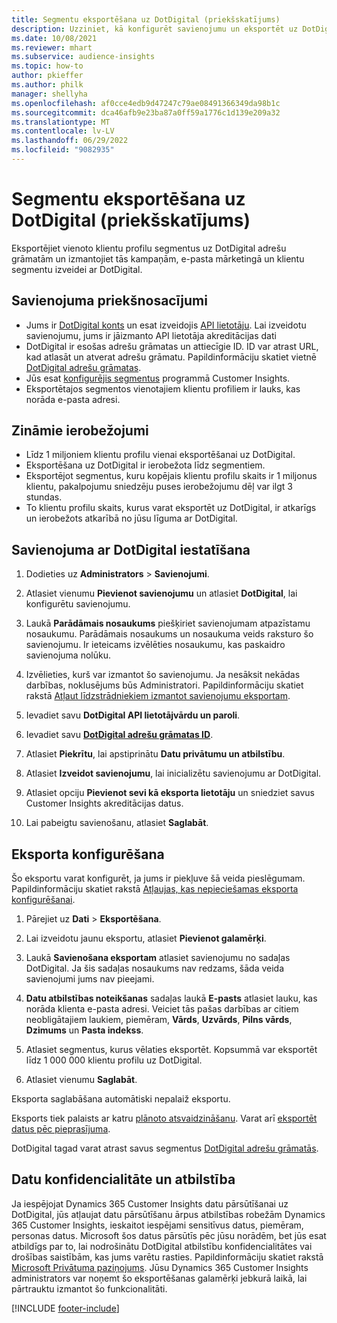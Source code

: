 ```yaml
---
title: Segmentu eksportēšana uz DotDigital (priekšskatījums)
description: Uzziniet, kā konfigurēt savienojumu un eksportēt uz DotDigital.
ms.date: 10/08/2021
ms.reviewer: mhart
ms.subservice: audience-insights
ms.topic: how-to
author: pkieffer
ms.author: philk
manager: shellyha
ms.openlocfilehash: af0cce4edb9d47247c79ae08491366349da98b1c
ms.sourcegitcommit: dca46afb9e23ba87a0ff59a1776c1d139e209a32
ms.translationtype: MT
ms.contentlocale: lv-LV
ms.lasthandoff: 06/29/2022
ms.locfileid: "9082935"
---
```

# <a name="export-segments-to-dotdigital-preview"></a>Segmentu eksportēšana uz DotDigital (priekšskatījums)

Eksportējiet vienoto klientu profilu segmentus uz DotDigital adrešu grāmatām un izmantojiet tās kampaņām, e-pasta mārketingā un klientu segmentu izveidei ar DotDigital. 

## <a name="prerequisites-for-a-connection"></a>Savienojuma priekšnosacījumi

-   Jums ir [DotDigital konts](https://dotdigital.com/) un esat izveidojis [API lietotāju](https://support.dotdigital.com/hc/articles/115001718730-How-do-I-create-an-API-user). Lai izveidotu savienojumu, jums ir jāizmanto API lietotāja akreditācijas dati
-   DotDigital ir esošas adrešu grāmatas un attiecīgie ID. ID var atrast URL, kad atlasāt un atverat adrešu grāmatu. Papildinformāciju skatiet vietnē [DotDigital adrešu grāmatas](https://support.dotdigital.com/hc/articles/212211968-Creating-an-address-book).
-   Jūs esat [konfigurējis segmentus](segments.md) programmā Customer Insights.
-   Eksportētajos segmentos vienotajiem klientu profiliem ir lauks, kas norāda e-pasta adresi.

## <a name="known-limitations"></a>Zināmie ierobežojumi

- Līdz 1 miljoniem klientu profilu vienai eksportēšanai uz DotDigital.
- Eksportēšana uz DotDigital ir ierobežota līdz segmentiem.
- Eksportējot segmentus, kuru kopējais klientu profilu skaits ir 1 miljonus klientu, pakalpojumu sniedzēju puses ierobežojumu dēļ var ilgt 3 stundas. 
- To klientu profilu skaits, kurus varat eksportēt uz DotDigital, ir atkarīgs un ierobežots atkarībā no jūsu līguma ar DotDigital.

## <a name="set-up-connection-to-dotdigital"></a>Savienojuma ar DotDigital iestatīšana

1. Dodieties uz **Administrators** > **Savienojumi**.

1. Atlasiet vienumu **Pievienot savienojumu** un atlasiet **DotDigital**, lai konfigurētu savienojumu.

1. Laukā **Parādāmais nosaukums** piešķiriet savienojumam atpazīstamu nosaukumu. Parādāmais nosaukums un nosaukuma veids raksturo šo savienojumu. Ir ieteicams izvēlēties nosaukumu, kas paskaidro savienojuma nolūku.

1. Izvēlieties, kurš var izmantot šo savienojumu. Ja nesāksit nekādas darbības, noklusējums būs Administratori. Papildinformāciju skatiet rakstā [Atļaut līdzstrādniekiem izmantot savienojumu eksportam](connections.md#allow-contributors-to-use-a-connection-for-exports).

1. Ievadiet savu **DotDigital API lietotājvārdu un paroli**. 

1. Ievadiet savu **[DotDigital adrešu grāmatas ID](https://support.dotdigital.com/hc/articles/212211968-Creating-an-address-book)**.

1. Atlasiet **Piekrītu**, lai apstiprinātu **Datu privātumu un atbilstību**.

1. Atlasiet **Izveidot savienojumu**, lai inicializētu savienojumu ar DotDigital.

1. Atlasiet opciju **Pievienot sevi kā eksporta lietotāju** un sniedziet savus Customer Insights akreditācijas datus.

1. Lai pabeigtu savienošanu, atlasiet **Saglabāt**. 

## <a name="configure-an-export"></a>Eksporta konfigurēšana

Šo eksportu varat konfigurēt, ja jums ir piekļuve šā veida pieslēgumam. Papildinformāciju skatiet rakstā [Atļaujas, kas nepieciešamas eksporta konfigurēšanai](export-destinations.md#set-up-a-new-export).

1. Pārejiet uz **Dati** > **Eksportēšana**.

1. Lai izveidotu jaunu eksportu, atlasiet **Pievienot galamērķi**.

1. Laukā **Savienošana eksportam** atlasiet savienojumu no sadaļas DotDigital. Ja šis sadaļas nosaukums nav redzams, šāda veida savienojumi jums nav pieejami.


1. **Datu atbilstības noteikšanas** sadaļas laukā **E-pasts** atlasiet lauku, kas norāda klienta e-pasta adresi. Veiciet tās pašas darbības ar citiem neobligātajiem laukiem, piemēram, **Vārds**, **Uzvārds**, **Pilns vārds**, **Dzimums** un **Pasta indekss**.

1. Atlasiet segmentus, kurus vēlaties eksportēt. Kopsummā var eksportēt līdz 1 000 000 klientu profilu uz DotDigital.

1. Atlasiet vienumu **Saglabāt**.

Eksporta saglabāšana automātiski nepalaiž eksportu.

Eksports tiek palaists ar katru [plānoto atsvaidzināšanu](system.md#schedule-tab). Varat arī [eksportēt datus pēc pieprasījuma](export-destinations.md#run-exports-on-demand). 
 
DotDigital tagad varat atrast savus segmentus [DotDigital adrešu grāmatās](https://support.dotdigital.com/hc/articles/212211968-Creating-an-address-book).


## <a name="data-privacy-and-compliance"></a>Datu konfidencialitāte un atbilstība

Ja iespējojat Dynamics 365 Customer Insights datu pārsūtīšanai uz DotDigital, jūs atļaujat datu pārsūtīšanu ārpus atbilstības robežām Dynamics 365 Customer Insights, ieskaitot iespējami sensitīvus datus, piemēram, personas datus. Microsoft šos datus pārsūtīs pēc jūsu norādēm, bet jūs esat atbildīgs par to, lai nodrošinātu DotDigital atbilstību konfidencialitātes vai drošības saistībām, kas jums varētu rasties. Papildinformāciju skatiet rakstā [Microsoft Privātuma paziņojums](https://go.microsoft.com/fwlink/?linkid=396732).
Jūsu Dynamics 365 Customer Insights administrators var noņemt šo eksportēšanas galamērķi jebkurā laikā, lai pārtrauktu izmantot šo funkcionalitāti.


[!INCLUDE [footer-include](includes/footer-banner.md)]
